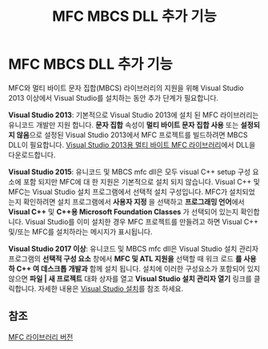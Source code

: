 ﻿---
title: MFC MBCS DLL 추가 기능
ms.date: 12/02/2019
helpviewer_keywords:
- MBCS
- MFC
ms.openlocfilehash: fe74e0639664b6a6a86a4c3269f174de441002f4
ms.sourcegitcommit: 8762a3f9b5476b4dee03f0ee8064ea606550986e
ms.translationtype: MT
ms.contentlocale: ko-KR
ms.lasthandoff: 12/04/2019
ms.locfileid: "74810363"
---
# <a name="mfc-mbcs-dll-add-on"></a>MFC MBCS DLL 추가 기능

MFC와 멀티 바이트 문자 집합(MBCS) 라이브러리의 지원을 위해 Visual Studio 2013 이상에서 Visual Studio를 설치하는 동안 추가 단계가 필요합니다.

**Visual Studio 2013**: 기본적으로 Visual Studio 2013에 설치 된 MFC 라이브러리는 유니코드 개발만 지원 합니다. **문자 집합** 속성이 **멀티 바이트 문자 집합 사용** 또는 **설정되지 않음**으로 설정된 Visual Studio 2013에서 MFC 프로젝트를 빌드하려면 MBCS DLL이 필요합니다. [Visual Studio 2013용 멀티 바이트 MFC 라이브러리](https://www.microsoft.com/download/details.aspx?id=40770)에서 DLL을 다운로드합니다.

**Visual Studio 2015**: 유니코드 및 MBCS mfc dll은 모두 visual C++ setup 구성 요소에 포함 되지만 MFC에 대 한 지원은 기본적으로 설치 되지 않습니다. Visual C++ 및 MFC는 Visual Studio 설치 프로그램에서 선택적 설치 구성입니다. MFC가 설치되었는지 확인하려면 설치 프로그램에서 **사용자 지정** 을 선택하고 **프로그래밍 언어**에서 **Visual C++** 및 **C++용 Microsoft Foundation Classes** 가 선택되어 있는지 확인합니다. Visual Studio를 이미 설치한 경우 MFC 프로젝트를 만들려고 하면 Visual C++ 및/또는 MFC를 설치하라는 메시지가 표시됩니다.

**Visual Studio 2017 이상**: 유니코드 및 MBCS mfc dll은 Visual Studio 설치 관리자 프로그램의 **선택적 구성 요소** 창에서 **MFC 및 ATL 지원을** 선택할 때 워크 로드 **를 사용 하 C++ 여 데스크톱 개발과** 함께 설치 됩니다. 설치에  이러한 구성요소가 포함되어 있지 않으면 **파일 | 새 프로젝트** 대화 상자를 열고 **Visual Studio 설치 관리자 열기** 링크를 클릭합니다. 자세한 내용은 [Visual Studio 설치](/visualstudio/install/install-visual-studio)를 참조 하세요.

## <a name="see-also"></a>참조

[MFC 라이브러리 버전](../mfc/mfc-library-versions.md)

